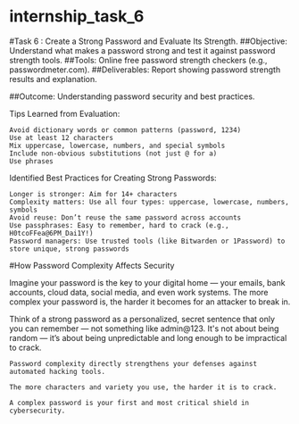 # internship_task_6

#Task 6 : Create a Strong Password and Evaluate Its Strength.
##Objective: Understand what makes a password strong and test it against password strength tools.
##Tools: Online free password strength checkers (e.g., passwordmeter.com).
##Deliverables: Report showing password strength results and explanation.

##Outcome: Understanding password security and best practices.

Tips Learned from Evaluation:

    Avoid dictionary words or common patterns (password, 1234)
    Use at least 12 characters
    Mix uppercase, lowercase, numbers, and special symbols
    Include non-obvious substitutions (not just @ for a)
    Use phrases

Identified Best Practices for Creating Strong Passwords:

    Longer is stronger: Aim for 14+ characters
    Complexity matters: Use all four types: uppercase, lowercase, numbers, symbols
    Avoid reuse: Don’t reuse the same password across accounts
    Use passphrases: Easy to remember, hard to crack (e.g., H0tcoFFea@6PM_Dai1Y!)
    Password managers: Use trusted tools (like Bitwarden or 1Password) to store unique, strong passwords
    
#How Password Complexity Affects Security

  Imagine your password is the key to your digital home — your emails, bank accounts, cloud data, social media, and even work systems. The more complex your password is, the harder it becomes for an attacker to break in.
    
  Think of a strong password as a personalized, secret sentence that only you can remember — not something like admin@123.
It's not about being random — it’s about being unpredictable and long enough to be impractical to crack.

    Password complexity directly strengthens your defenses against automated hacking tools.

    The more characters and variety you use, the harder it is to crack.

    A complex password is your first and most critical shield in cybersecurity.

